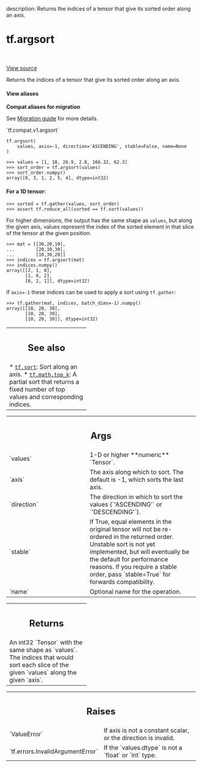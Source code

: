 description: Returns the indices of a tensor that give its sorted order along an axis.

<div itemscope itemtype="http://developers.google.com/ReferenceObject">
<meta itemprop="name" content="tf.argsort" />
<meta itemprop="path" content="Stable" />
</div>

# tf.argsort

<!-- Insert buttons and diff -->

<table class="tfo-notebook-buttons tfo-api nocontent" align="left">

</table>

<a target="_blank" class="external" href="/code/stable/tensorflow/python/ops/sort_ops.py">View source</a>



Returns the indices of a tensor that give its sorted order along an axis.


<section class="expandable">
  <h4 class="showalways">View aliases</h4>
  <p>
<b>Compat aliases for migration</b>
<p>See
<a href="https://www.tensorflow.org/guide/migrate">Migration guide</a> for
more details.</p>
<p>`tf.compat.v1.argsort`</p>
</p>
</section>

<pre class="devsite-click-to-copy prettyprint lang-py tfo-signature-link">
<code>tf.argsort(
    values, axis=-1, direction=&#x27;ASCENDING&#x27;, stable=False, name=None
)
</code></pre>



<!-- Placeholder for "Used in" -->

```
>>> values = [1, 10, 26.9, 2.8, 166.32, 62.3]
>>> sort_order = tf.argsort(values)
>>> sort_order.numpy()
array([0, 3, 1, 2, 5, 4], dtype=int32)
```

#### For a 1D tensor:



```
>>> sorted = tf.gather(values, sort_order)
>>> assert tf.reduce_all(sorted == tf.sort(values))
```

For higher dimensions, the output has the same shape as
`values`, but along the given axis, values represent the index of the sorted
element in that slice of the tensor at the given position.

```
>>> mat = [[30,20,10],
...        [20,10,30],
...        [10,30,20]]
>>> indices = tf.argsort(mat)
>>> indices.numpy()
array([[2, 1, 0],
       [1, 0, 2],
       [0, 2, 1]], dtype=int32)
```

If `axis=-1` these indices can be used to apply a sort using `tf.gather`:

```
>>> tf.gather(mat, indices, batch_dims=-1).numpy()
array([[10, 20, 30],
       [10, 20, 30],
       [10, 20, 30]], dtype=int32)
```

<!-- Tabular view -->
 <table class="responsive fixed orange">
<colgroup><col width="214px"><col></colgroup>
<tr><th colspan="2"><h2 class="add-link">See also</h2></th></tr>
<tr class="alt">
<td colspan="2">
* <a href="../tf/sort.md"><code>tf.sort</code></a>: Sort along an axis.
* <a href="../tf/math/top_k.md"><code>tf.math.top_k</code></a>: A partial sort that returns a fixed number of top values
  and corresponding indices.
</td>
</tr>

</table>



<!-- Tabular view -->
 <table class="responsive fixed orange">
<colgroup><col width="214px"><col></colgroup>
<tr><th colspan="2"><h2 class="add-link">Args</h2></th></tr>

<tr>
<td>
`values`<a id="values"></a>
</td>
<td>
1-D or higher **numeric** `Tensor`.
</td>
</tr><tr>
<td>
`axis`<a id="axis"></a>
</td>
<td>
The axis along which to sort. The default is -1, which sorts the last
axis.
</td>
</tr><tr>
<td>
`direction`<a id="direction"></a>
</td>
<td>
The direction in which to sort the values (`'ASCENDING'` or
`'DESCENDING'`).
</td>
</tr><tr>
<td>
`stable`<a id="stable"></a>
</td>
<td>
If True, equal elements in the original tensor will not be
re-ordered in the returned order. Unstable sort is not yet implemented,
but will eventually be the default for performance reasons. If you require
a stable order, pass `stable=True` for forwards compatibility.
</td>
</tr><tr>
<td>
`name`<a id="name"></a>
</td>
<td>
Optional name for the operation.
</td>
</tr>
</table>



<!-- Tabular view -->
 <table class="responsive fixed orange">
<colgroup><col width="214px"><col></colgroup>
<tr><th colspan="2"><h2 class="add-link">Returns</h2></th></tr>
<tr class="alt">
<td colspan="2">
An int32 `Tensor` with the same shape as `values`. The indices that would
sort each slice of the given `values` along the given `axis`.
</td>
</tr>

</table>



<!-- Tabular view -->
 <table class="responsive fixed orange">
<colgroup><col width="214px"><col></colgroup>
<tr><th colspan="2"><h2 class="add-link">Raises</h2></th></tr>

<tr>
<td>
`ValueError`<a id="ValueError"></a>
</td>
<td>
If axis is not a constant scalar, or the direction is invalid.
</td>
</tr><tr>
<td>
`tf.errors.InvalidArgumentError`<a id="tf.errors.InvalidArgumentError"></a>
</td>
<td>
If the `values.dtype` is not a `float` or
`int` type.
</td>
</tr>
</table>

